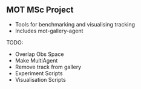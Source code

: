 ## MOT MSc Project

- Tools for benchmarking and visualising tracking
- Includes mot-gallery-agent

TODO:
- Overlap Obs Space
- Make MultiAgent
- Remove track from gallery
- Experiment Scripts
- Visualisation Scripts